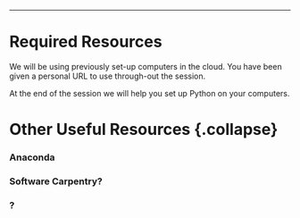 
----

Required Resources
==================

We will be using previously set-up computers in the cloud. You have been given
a personal URL to use through-out the session.

At the end of the session we will help you set up Python on your computers.


Other Useful Resources {.collapse}
==================================

### Anaconda

### Software Carpentry?

### ?
